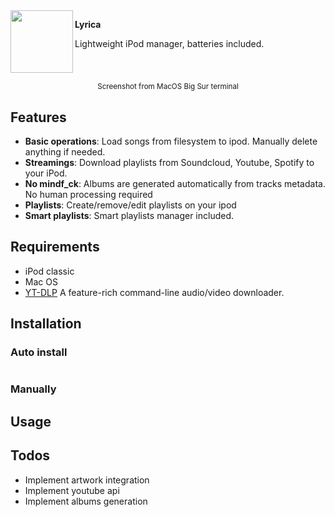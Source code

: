 <img align="left" width="100" height="100" src="https://w0n.zip/file/dRDDwa">

**Lyrica**

Lightweight iPod manager, batteries included.

#     

<div align="center">
    <img src=""/>
    <p>
        <small>Screenshot from MacOS Big Sur terminal</small>
    </p>
</div>

## Features

- **Basic operations**: Load songs from filesystem to ipod. Manually delete anything if needed.
- **Streamings**: Download playlists from Soundcloud, Youtube, Spotify to your iPod.
- **No mindf_ck**: Albums are generated automatically from tracks metadata. No human processing required
- **Playlists**: Create/remove/edit playlists on your ipod
- **Smart playlists**: Smart playlists manager included.

## Requirements

- iPod classic
- Mac OS
- [YT-DLP](https://github.com/yt-dlp/yt-dlp) A feature-rich command-line audio/video downloader.

## Installation

### Auto install

```bash

```

### Manually

## Usage

## Todos

- Implement artwork integration
- Implement youtube api
- Implement albums generation